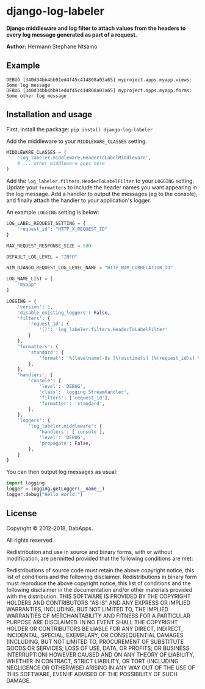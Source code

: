 django-log-labeler
=====================

**Django middleware and log filter to attach values from the headers to every log message generated as part of a request.**

**Author:** Hermann Stephane Ntsamo

Example
-------

```
DEBUG [340d34bb4bb91ed4f45c414808a03a65] myproject.apps.myapp.views: Some log message
DEBUG [340d34bb4bb91ed4f45c414808a03a65] myproject.apps.myapp.forms: Some other log message
```


Installation and usage
----------------------

First, install the package: `pip install django-log-labeler`

Add the middleware to your `MIDDLEWARE_CLASSES` setting.

```python
MIDDLEWARE_CLASSES = (
    'log_labeler.middleware.HeaderToLabelMiddleware',
    # ... other middleware goes here
)
```

Add the `log_labeler.filters.HeaderToLabelFilter` to your `LOGGING` setting. Update your `formatters` to include the header names you want appearing in the log message. Add a handler to output the messages (eg to the console), and finally attach the handler to your application's logger.

An example `LOGGING` setting is below:

```python
LOG_LABEL_REQUEST_SETTING = {
    "request_id": "HTTP_X_REQUEST_ID"
}

MAX_REQUEST_RESPONSE_SIZE = 500

DEFAULT_LOG_LEVEL = "INFO"

NIM_DJANGO_REQUEST_LOG_LEVEL_NAME = "HTTP_NIM_CORRELATION_ID"

LOG_NAME_LIST = [
    "myapp"
]

LOGGING = {
    'version': 1,
    'disable_existing_loggers': False,
    'filters': {
        'request_id': {
            '()': 'log_labeler.filters.HeaderToLabelFilter'
        }
    },
    'formatters': {
        'standard': {
            'format': '%(levelname)-8s [%(asctime)s] [%(request_id)s] %(name)s: %(message)s'
        },
    },
    'handlers': {
        'console': {
            'level': 'DEBUG',
            'class': 'logging.StreamHandler',
            'filters': ['request_id'],
            'formatter': 'standard',
        },
    },
    'loggers': {
        'log_labeler.middleware': {
            'handlers': ['console'],
            'level': 'DEBUG',
            'propagate': False,
        },
    }
}
```

You can then output log messages as usual:

```python
import logging
logger = logging.getLogger(__name__)
logger.debug("Hello world!")
```

License
-------

Copyright © 2012-2018, DabApps.

All rights reserved.

Redistribution and use in source and binary forms, with or without 
modification, are permitted provided that the following conditions are met:

Redistributions of source code must retain the above copyright notice, this 
list of conditions and the following disclaimer.
Redistributions in binary form must reproduce the above copyright notice, this 
list of conditions and the following disclaimer in the documentation and/or 
other materials provided with the distribution.
THIS SOFTWARE IS PROVIDED BY THE COPYRIGHT HOLDERS AND CONTRIBUTORS "AS IS" AND 
ANY EXPRESS OR IMPLIED WARRANTIES, INCLUDING, BUT NOT LIMITED TO, THE IMPLIED 
WARRANTIES OF MERCHANTABILITY AND FITNESS FOR A PARTICULAR PURPOSE ARE 
DISCLAIMED. IN NO EVENT SHALL THE COPYRIGHT HOLDER OR CONTRIBUTORS BE LIABLE 
FOR ANY DIRECT, INDIRECT, INCIDENTAL, SPECIAL, EXEMPLARY, OR CONSEQUENTIAL 
DAMAGES (INCLUDING, BUT NOT LIMITED TO, PROCUREMENT OF SUBSTITUTE GOODS OR 
SERVICES; LOSS OF USE, DATA, OR PROFITS; OR BUSINESS INTERRUPTION) HOWEVER 
CAUSED AND ON ANY THEORY OF LIABILITY, WHETHER IN CONTRACT, STRICT LIABILITY, 
OR TORT (INCLUDING NEGLIGENCE OR OTHERWISE) ARISING IN ANY WAY OUT OF THE USE 
OF THIS SOFTWARE, EVEN IF ADVISED OF THE POSSIBILITY OF SUCH DAMAGE.
